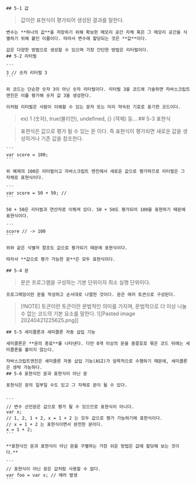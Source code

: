 	## 5-1 값
	
> 	값이란 표현식이 평가되어 생성된 결과를 말한다.
	
	변수는 **하나의 값**을 저장하기 위해 확보한 메모리 공간 자체 혹은 그 메모리 공간을 식별하기 위해 붙인 이름이다. 따라서 변수에 할당되는 것은 **값**이다.
	
	값은 다양한 방법으로 생성할 수 있으며 가장 간단한 방법은 리터럴이다.
	## 5-2 리터럴
	
	```
	3 // 숫자 리터럴 3
	```
	
	위 코드는 단순한 숫자 3이 아닌 숫자 리터럴이다. 리터럴 3을 코드에 기술하면 자바스크립트 엔진은 이를 평가해 숫자 값 3을 생성한다.
	
	이처럼 리터럴은 사람이 이해할 수 있는 문자 또는 미리 약속된 기호로 표기한 코드이다.
> 	ex) 1 (숫자), true(불리언), undefined, {} (객체) 등...
	## 5-3 표현식
	
> 	표현식은 값으로 평가 될 수 있는 문 이다. 즉 표현식이 평가되면 새로운 값을 생성하거나 기존 값을 참조한다.
	
	```
	var score = 100;
	```
	
	위 예제의 100은 리터럴이고 자바스크립트 엔진에서 새로운 값으로 평가하므로 리터럴은 그 자체로 표현식이다.
	
	```
	var score = 50 + 50; //
	```
	
	50 + 50은 리터럴과 연산자로 이뤄져 있다. 50 + 50도 평가되어 100을 표현하기 때문에 표현식이다.
	
	```
	score // -> 100
	```
	
	위와 같은 식별자 참조도 값으로 평가되기 때문에 표현식이다.
	
	따라서 **값으로 평가 가능한 문**은 모두 표현식이다.
	
	## 5-4 문
	
> 	문은 프로그램을 구성하는 기본 단위이자 최소 실행 단위이다.
	
	프로그래밍이란 문을 작성하고 순서대로 나열한 것이다. 문은 여러 토큰으로 구성된다.
	
> 	[!NOTE] 토큰이란
> 	 토큰이란 문법적인 의미를 가지며, 문법적으로 더 이상 나눌 수 없는 코드의 기본 요소를 말한다. 
> 	 ![[Pasted image 20240421225625.png]]
	
	## 5-5 세미콜론과 세미콜론 자동 삽입 기능
	
	세미콜론은 **문의 종료**를 나타낸다. 다만 0개 이상의 문을 중괄호로 묶은 코드 뒤에는 세미콜론을 붙이지 않는다.
	
	자바스크립트엔진은 세미콜론 자동 삽입 기능(ASI)가 암묵적으로 수행하기 때문에, 세미콜론은 생략 가능하다.
	## 5-6 표현식인 문과 표현식이 아닌 문
	
	표현식은 문의 일부일 수도 있고 그 자체로 문이 될 수 있다.
	
	
	```
	// 변수 선언문은 값으로 평가 될 수 있으므로 표현식이 아니다.
	var x;
	// 1, 2, 1 + 2, x = 1 + 2 는 모두 값으로 평가 가능하기에 표현식이다.
	// x = 1 + 2 는 표현식이면서 완전한 문이다.
	x = 1 + 2;
	```
	
	**표현식인 문과 표현식이 아닌 문을 구별하는 가장 쉬운 방법은 값에 할당해 보는 것이다.**
	
	```
	// 표현식이 아닌 문은 값처럼 사용할 수 없다.
	var foo = var x; // 에러 발생
	```
	
